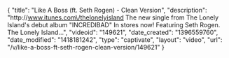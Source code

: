 {
    "title": "Like A Boss (ft. Seth Rogen) - Clean Version",
    "description": "http:\/\/www.itunes.com\/thelonelyisland The new single from The Lonely Island's debut album \"INCREDIBAD\" In stores now! Featuring Seth Rogen. The Lonely Island...",
    "videoid": "149621",
    "date_created": "1396559760",
    "date_modified": "1418181242",
    "type": "captivate",
    "layout": "video",
    "url": "\/v\/like-a-boss-ft-seth-rogen-clean-version\/149621"
}